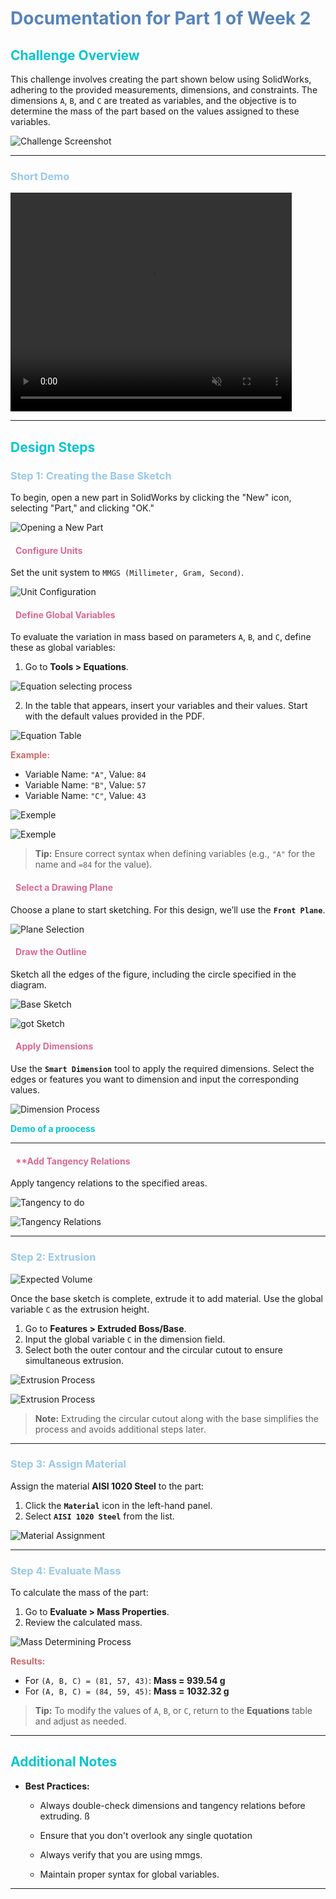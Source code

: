 ﻿# <span style="color: #5784BA;">**Documentation for Part 1 of Week 2**</span>


## <span style="color: #08C5D1;">**Challenge Overview**</span>

This challenge involves creating the part shown below using SolidWorks, adhering to the provided measurements, dimensions, and constraints. The dimensions `A`, `B`, and `C` are treated as variables, and the objective is to determine the mass of the part based on the values assigned to these variables.

![Challenge Screenshot](/images/mechanic_images/week2/label.png)

---

### <span style="color: #9AC8EB;">**Short Demo**</span>

<video width="450" height="350" ccontrols autoplay muted>
  <source src="/videos/mechanic_videos/week2/piece_demo.mp4" type="video/mp4">
  Votre navigateur ne supporte pas la balise vidéo.
</video>

---

## <span style="color: #08C5D1;">**Design Steps**</span>

### <span style="color: #9AC8EB;">**Step 1: Creating the Base Sketch**</span>

To begin, open a new part in SolidWorks by clicking the "New" icon, selecting "Part," and clicking "OK."

![Opening a New Part](/images/mechanic_images/week2/ouverture_piece.png) 

#### <span style="color: #DB6A8F; padding-left: 8px;">**Configure Units**</span>
Set the unit system to `MMGS (Millimeter, Gram, Second)`.

![Unit Configuration](/images/mechanic_images/week2/mmgs_setting.png)

#### <span style="color: #DB6A8F; padding-left: 8px;">**Define Global Variables**</span>
To evaluate the variation in mass based on parameters `A`, `B`, and `C`, define these as global variables:
1. Go to **Tools > Equations**.

![Equation selecting process](/images/mechanic_images/week2/equation_selecting_process.png)

2. In the table that appears, insert your variables and their values. Start with the default values provided in the PDF.

![Equation Table](/images/mechanic_images/week2/globale_variable_setting.png)

<span style="color: #CE6A6B;">**Example:**</span>
- Variable Name: `"A"`, Value: `84`
- Variable Name: `"B"`, Value: `57`
- Variable Name: `"C"`, Value: `43`

![Exemple](/images/mechanic_images/week2/default_values_of_variables.png)

![Exemple](/images/mechanic_images/week2/globale_variables.png)

> **Tip:** Ensure correct syntax when defining variables (e.g., `"A"` for the name and `=84` for the value).

####  <span style="color: #DB6A8F; padding-left: 8px;">**Select a Drawing Plane**</span>
Choose a plane to start sketching. For this design, we’ll use the **`Front Plane`**.

![Plane Selection](/images/mechanic_images/week2/plan_selection.png)

#### <span style="color: #DB6A8F; padding-left: 8px;"> **Draw the Outline**</span>
Sketch all the edges of the figure, including the circle specified in the diagram.

![Base Sketch](/images/mechanic_images/week2/esquisse_2D.png)

![got Sketch](/images/mechanic_images/week2/essaie_de_design.png)

#### <span style="color: #DB6A8F; padding-left: 8px;">**Apply Dimensions**</span>
Use the **`Smart Dimension`** tool to apply the required dimensions. Select the edges or features you want to dimension and input the corresponding values.

![Dimension Process]()

<span style="color: #08C5D1;">**Demo of a proocess**</span>

---

#### <span style="color: #DB6A8F; padding-left: 8px;">****Add Tangency Relations**</span>
Apply tangency relations to the specified areas.


![Tangency to do](/images/mechanic_images/week2/tangeante_to_apply.png)

![Tangency Relations](/images/mechanic_images/week2/application_de_la_relation_de_tangeante.png)

---


### <span style="color: #9AC8EB;">**Step 2: Extrusion**</span>

![Expected Volume](/images/mechanic_images/week2/cotation_height_C_to_do.png)

Once the base sketch is complete, extrude it to add material. Use the global variable `C` as the extrusion height.
1. Go to **Features > Extruded Boss/Base**.
2. Input the global variable `C` in the dimension field.
3. Select both the outer contour and the circular cutout to ensure simultaneous extrusion.

![Extrusion Process](/images/mechanic_images/week2/extrusion_desquisse.png)

![Extrusion Process](/images/mechanic_images/week2/extrusion_2.png)

> **Note:** Extruding the circular cutout along with the base simplifies the process and avoids additional steps later.

---

### <span style="color: #9AC8EB;">**Step 3: Assign Material**</span>

Assign the material **AISI 1020 Steel** to the part:
1. Click the **`Material`** icon in the left-hand panel.
2. Select **`AISI 1020 Steel`** from the list.

![Material Assignment](/images/mechanic_images/week2/application_materiel.png)

---

### <span style="color: #9AC8EB;">**Step 4: Evaluate Mass**</span>

To calculate the mass of the part:
1. Go to **Evaluate > Mass Properties**.
2. Review the calculated mass.

![Mass Determining Process](/images/mechanic_images/week2/mass_property.png)

<span style="color: #CE6A6B;">**Results:**</span>
- For `(A, B, C) = (81, 57, 43)`: **Mass = 939.54 g**
- For `(A, B, C) = (84, 59, 45)`: **Mass = 1032.32 g**


> **Tip:** To modify the values of `A`, `B`, or `C`, return to the **Equations** table and adjust as needed.

---

## <span style="color: #08C5D1;">**Additional Notes**</span>

- **Best Practices:**
  - Always double-check dimensions and tangency relations before extruding.
ß
  - Ensure that you don't overlook any single quotation
  
  - Always verify that you are using mmgs.

  - Maintain proper syntax for global variables.

---
